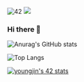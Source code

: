 
![42](https://badgen.net/badge/Born2Code/youngjin/gray?cache=86400&icon=https://meta.intra.42.fr/assets/42_logo-7dfc9110a5319a308863b96bda33cea995046d1731cebb735e41b16255106c12.svg)
  <a href="https://hits.seeyoufarm.com"><img src="https://hits.seeyoufarm.com/api/count/incr/badge.svg?url=https%3A%2F%2Fgithub.com%2Fasfawe&count_bg=%2341B883&title_bg=%23CDC2C2&icon=github.svg&icon_color=%23E7E7E7&title=hits&edge_flat=false"/></a>


### Hi there 👋

![Anurag's GitHub stats](https://github-readme-stats.vercel.app/api?username=asfawe&show_icons=true&theme=tokyonight)

![Top Langs](https://github-readme-stats.vercel.app/api/top-langs/?username=asfawe&layout=compact&theme=tokyonight)

[![youngjin's 42 stats](https://badge42.vercel.app/api/v2/cljay0y08003508jprxetliis/stats?cursusId=21&coalitionId=87)](https://github.com/JaeSeoKim/badge42)
<!--
**asfawe/asfawe** is a ✨ _special_ ✨ repository because its `README.md` (this file) appears on your GitHub profile.

Here are some ideas to get you started:

- 🔭 I’m currently working on ...
- 🌱 I’m currently learning ...
- 👯 I’m looking to collaborate on ...
- 🤔 I’m looking for help with ...
- 💬 Ask me about ...
- 📫 How to reach me: ...
- 😄 Pronouns: ...
- ⚡ Fun fact: ...
-->
